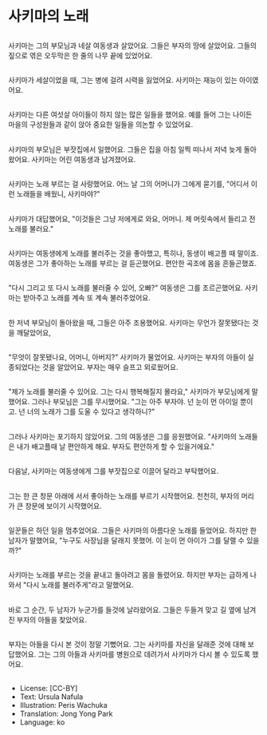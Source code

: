 # 사키마의 노래

##
사키마는 그의 부모님과 네살 여동생과 살았어요. 그들은 부자의 땅에 살았어요. 그들의 짚으로 엮은 오두막은 한 줄의 나무 끝에 있었어요.

##
사키마가 세살이었을 때, 그는 병에 걸려 시력을 잃었어요. 사키마는 재능이 있는 아이였어요. 

##
사키마는 다른 여섯살 아이들이 하지 않는 많은 일들을 했어요. 예를 들어 그는 나이든 마을의 구성원들과 같이 앉아 중요한 일들을 의논할 수 있었어요.

##
사키마의 부모님은 부잣집에서 일했어요. 그들은 집을 아침 일찍 떠나서 저녁 늦게 돌아왔어요. 사키마는 어린 여동생과 남겨졌어요. 

##
사키마는 노래 부르는 걸 사랑했어요. 어느 날 그의 어머니가 그에게 묻기를, "어디서 이런 노래들을 배웠니, 사키마야?"

##
사키마가 대답했어요, "이것들은 그냥 저에게로 와요, 어머니. 제 머릿속에서 들리고 전 노래를 불러요."

##
사키마는 여동생에게 노래를 불러주는 것을 좋아했고, 특히나, 동생이 배고플 때 말이죠. 여동생은 그가 좋아하는 노래를 부르는 걸 듣곤했어요. 편안한 곡조에 몸을 흔들곤했죠. 

##
"다시 그리고 또 다시 노래를 불러줄 수 있어, 오빠?" 여동생은 그를 조르곤했어요. 사키마는 받아주고 노래를 계속 또 계속 불러주었어요.

##
한 저녁 부모님이 돌아왔을 때, 그들은 아주 조용했어요. 사키마는 무언가 잘못됐다는 것을 깨달았어요,

##
"무엇이 잘못됐나요, 어머니, 아버지?" 사키마가 물었어요. 사키마는 부자의 아들이 실종되었다는 것을 알았어요. 부자는 매우 슬프고 외로웠어요.

##
"제가 노래를 불러줄 수 있어요. 그는 다시 행복해질지 몰라요," 사키마가 부모님에게 말했어요. 그러나 부모님은 그를 무시했어요. "그는 아주 부자야. 넌 눈이 먼 아이일 뿐이고. 넌 너의 노래가 그를 도울 수 있다고 생각하니?"

##
그러나 사키마는 포기하지 않았어요. 그의 여동생은 그를 응원했어요. "사키마의 노래들은 내가 배고플때 날 편안하게 해요. 부자도 편안하게 할 수 있을거에요."

##
다음날, 사키마는 여동생에게 그를 부잣집으로 이끌어 달라고 부탁했어요.

##
그는 한 큰 창문 아래에 서서 좋아하는 노래를 부르기 시작했어요. 천천히, 부자의 머리가 큰 창문에 보이기 시작했어요.

##
일꾼들은 하던 일을 멈추었어요. 그들은 사키마의 아름다운 노래를 들었어요. 하지만 한 남자가 말했어요, "누구도 사장님을 달래지 못했어. 이 눈이 먼 아이가 그를 달랠 수 있을까?"

##
사키마는 노래를 부르는 것을 끝내고 돌아려고 몸을 돌렸어요. 하지만 부자는 급하게 나와서 "다시 노래를 불러주게"라고 말했어요.

##
바로 그 순간, 두 남자가 누군가를 들것에 날라왔어요. 그들은 두들겨 맞고 길 옆에 남겨진 부자의 아들을 찾았어요.

##
부자는 아들을 다시 본 것이 정말 기뻤어요. 그는 사키마를 자신을 달래준 것에 대해 보답했어요. 그는 그의 아들과 사키마를 병원으로 데려가서 사키마가 다시 볼 수 있도록 했어요.

##
* License: [CC-BY]
* Text: Ursula Nafula
* Illustration: Peris Wachuka
* Translation: Jong Yong Park
* Language: ko
